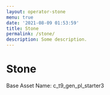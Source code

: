 ```yaml
---
layout: operator-stone
menu: true
date: '2021-08-09 01:53:59'
title: Stone
permalink: /stone/
description: Some description.
---
```


# Stone

Base Asset Name: c_t9_gen_pl_starter3